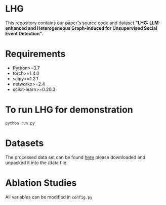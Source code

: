 # LHG
This repository contains our paper's source code and dataset **"LHG: LLM-enhanced and Heterogeneous Graph-induced for Unsupervised Social Event Detection"**.

# Requirements
* Python>=3.7
* torch>=1.4.0
* scipy>=1.2.1
* networkx>=2.4
* scikit-learn>=0.20.3

# To run LHG for demonstration
```python run.py```

# Datasets
The processed data set can be found [here]([https://github.com/alaa-a-a/kawarith](https://drive.google.com/drive/folders/1OGt2Dj-61z8SFoV2kksz5fogrrS8XJN_?usp=sharing)) please downloaded and unpacked it into the /data file.


# Ablation Studies
All variables can be modified in ```config.py```

